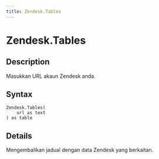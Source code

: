 ```yaml
---
title: Zendesk.Tables
---
```


# Zendesk.Tables


## Description

Masukkan URL akaun Zendesk anda.


## Syntax

```powerquery
Zendesk.Tables(
    url as text
) as table
```


## Details

Mengembalikan jadual dengan data Zendesk yang berkaitan.


